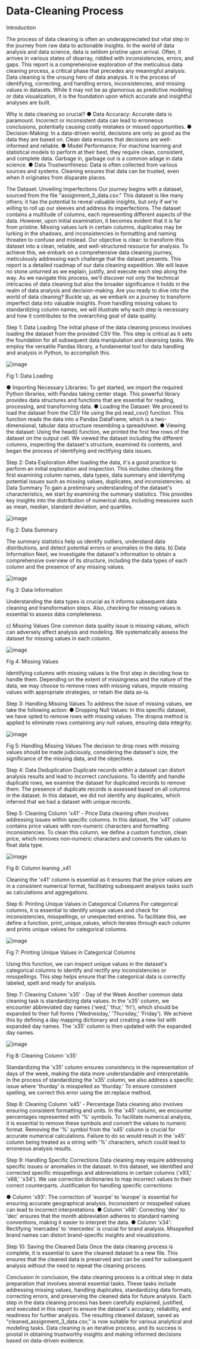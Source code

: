 # Data-Cleaning Process

Introduction

The process of data cleaning is often an underappreciated but vital step in the journey from raw data to actionable insights. In the world of data analysis and data science, data is seldom pristine upon arrival. Often, it arrives in various states of disarray, riddled with inconsistencies, errors, and gaps. This report is a comprehensive exploration of the meticulous data cleaning process, a critical phase that precedes any meaningful analysis. Data cleaning is the unsung hero of data analysis. It is the process of identifying, correcting, and handling errors, inconsistencies, and missing values in datasets. While it may not be as glamorous as predictive modeling or data visualization, it is the foundation upon which accurate and insightful analyses are built.

Why is data cleaning so crucial?
●	Data Accuracy: Accurate data is paramount. Incorrect or inconsistent data can lead to erroneous conclusions, potentially causing costly mistakes or missed opportunities.
●	Decision-Making: In a data-driven world, decisions are only as good as the data they are based on. Clean data ensures that decisions are well-informed and reliable.
●	Model Performance: For machine learning and statistical models to perform at their best, they require clean, consistent, and complete data. Garbage in, garbage out is a common adage in data science.
●	Data Trustworthiness: Data is often collected from various sources and systems. Cleaning ensures that data can be trusted, even when it originates from disparate places.

The Dataset: Unveiling Imperfections
Our journey begins with a dataset, sourced from the file "assignment_3_data.csv." This dataset is like many others; it has the potential to reveal valuable insights, but only if we're willing to roll up our sleeves and address its imperfections. The dataset contains a multitude of columns, each representing different aspects of the data. However, upon initial examination, it becomes evident that it is far from pristine. Missing values lurk in certain columns, duplicates may be lurking in the shadows, and inconsistencies in formatting and naming threaten to confuse and mislead. Our objective is clear: to transform this dataset into a clean, reliable, and well-structured resource for analysis. To achieve this, we embark on a comprehensive data cleaning journey, meticulously addressing each challenge that the dataset presents. This report is a detailed roadmap of our data cleaning expedition. We will leave no stone unturned as we explain, justify, and execute each step along the way. As we navigate this process, we'll discover not only the technical intricacies of data cleaning but also the broader significance it holds in the realm of data analysis and decision-making. Are you ready to dive into the world of data cleaning? Buckle up, as we embark on a journey to transform imperfect data into valuable insights. From handling missing values to standardizing column names, we will illustrate why each step is necessary and how it contributes to the overarching goal of data quality.

Step 1: Data Loading
The initial phase of the data cleaning process involves loading the dataset from the provided CSV file. This step is critical as it sets the foundation for all subsequent data manipulation and cleansing tasks. We employ the versatile Pandas library, a fundamental tool for data handling and analysis in Python, to accomplish this.

![image](https://github.com/sesan-81/Data-Cleaning/assets/104377031/aeb98986-e060-43c5-a5f6-67fd6876ecb5)

 
Fig 1: Data Loading

●	Importing Necessary Libraries: To get started, we import the required Python libraries, with Pandas taking center stage. This powerful library provides data structures and functions that are essential for reading, processing, and transforming data.
●	Loading the Dataset: We proceed to load the dataset from the CSV file using the pd.read_csv() function. This function reads the data into a Pandas DataFrame, which is a two-dimensional, tabular data structure resembling a spreadsheet.
●	Viewing the dataset: Using the head() function, we printed the first few rows of the dataset on the output cell. We viewed the dataset including the different columns, inspecting the dataset's structure, examined its contents, and began the process of identifying and rectifying data issues.

Step 2: Data Exploration
After loading the data, it's a good practice to perform an initial exploration and inspection. This includes checking the first examining column names, data types, data summary and identifying potential issues such as missing values, duplicates, and inconsistencies.
a)	Data Summary
To gain a preliminary understanding of the dataset's characteristics, we start by examining the summary statistics. This provides key insights into the distribution of numerical data, including measures such as mean, median, standard deviation, and quartiles.

![image](https://github.com/sesan-81/Data-Cleaning/assets/104377031/23fd2e15-2619-48c3-b74b-27c355f21abb)

 
Fig 2: Data Summary

The summary statistics help us identify outliers, understand data distributions, and detect potential errors or anomalies in the data.
b)	Data Information
Next, we investigate the dataset's information to obtain a comprehensive overview of its structure, including the data types of each column and the presence of any missing values.

![image](https://github.com/sesan-81/Data-Cleaning/assets/104377031/bd744fbd-37fe-4570-a04a-536cebf336da)

 
Fig 3: Data Information

Understanding the data types is crucial as it informs subsequent data cleaning and transformation steps. Also, checking for missing values is essential to assess data completeness.

c)	Missing Values
One common data quality issue is missing values, which can adversely affect analysis and modeling. We systematically assess the dataset for missing values in each column.

![image](https://github.com/sesan-81/Data-Cleaning/assets/104377031/7480d568-783d-405a-9230-73ff4016344e)

 
Fig 4: Missing Values

Identifying columns with missing values is the first step in deciding how to handle them. Depending on the extent of missingness and the nature of the data, we may choose to remove rows with missing values, impute missing values with appropriate strategies, or retain the data as-is.

Step 3: Handling Missing Values
To address the issue of missing values, we take the following action:
●	Dropping Null Values: In this specific dataset, we have opted to remove rows with missing values. The dropna method is applied to eliminate rows containing any null values, ensuring data integrity.

![image](https://github.com/sesan-81/Data-Cleaning/assets/104377031/e31592e5-bb07-48f3-9de5-00d940309644)

 
Fig 5: Handling Missing Values
The decision to drop rows with missing values should be made judiciously, considering the dataset's size, the significance of the missing data, and the objectives.

Step 4: Data Deduplication
Duplicate records within a dataset can distort analysis results and lead to incorrect conclusions. To identify and handle duplicate rows, we examine the dataset for duplicated records to remove them. The presence of duplicate records is assessed based on all columns in the dataset. In this dataset, we did not identify any duplicates, which inferred that we had a dataset with unique records.

Step 5: Cleaning Column 'x41' - Price
Data cleaning often involves addressing issues within specific columns. In this dataset, the 'x41' column contains price values with non-numeric characters and formatting inconsistencies. To clean this column, we define a custom function, clean price, which removes non-numeric characters and converts the values to float data type.

 ![image](https://github.com/sesan-81/Data-Cleaning/assets/104377031/455bc1ff-395d-485d-8b54-fdc020263c6a)

Fig 6: Column leaning ,x41

Cleaning the 'x41' column is essential as it ensures that the price values are in a consistent numerical format, facilitating subsequent analysis tasks such as calculations and aggregations.

Step 6: Printing Unique Values in Categorical Columns
For categorical columns, it is essential to identify unique values and check for inconsistencies, misspellings, or unexpected entries. To facilitate this, we define a function, print_unique_values, which iterates through each column and prints unique values for categorical columns. 

![image](https://github.com/sesan-81/Data-Cleaning/assets/104377031/36072242-34e1-48b6-9ff5-e31ee04364b4)


Fig 7: Printing Unique Values in Categorical Columns
 
Using this function, we can inspect unique values in the dataset's categorical columns to identify and rectify any inconsistencies or misspellings. This step helps ensure that the categorical data is correctly labeled, spelt and ready for analysis.

Step 7: Cleaning Column 'x35' - Day of the Week
Another common data cleaning task is standardizing data values. In the 'x35' column, we encounter abbreviated day names ('wed,' 'thur,' 'fri'), which should be expanded to their full forms ('Wednesday,' 'Thursday,' 'Friday'). We achieve this by defining a day mapping dictionary and creating a new list with expanded day names. The 'x35' column is then updated with the expanded day names.

![image](https://github.com/sesan-81/Data-Cleaning/assets/104377031/0cffda0d-ba04-4815-b63f-ae8e383c47e5)

Fig 8: Cleaning Column 'x35' 

Standardizing the 'x35' column ensures consistency in the representation of days of the week, making the data more understandable and interpretable. In the process of standardizing the 'x35' column, we also address a specific issue where 'thurday' is misspelled as 'thurday.' To ensure consistent spelling, we correct this error using the str.replace method.

Step 8: Cleaning Column 'x45' - Percentage
Data cleaning also involves ensuring consistent formatting and units. In the 'x45' column, we encounter percentages represented with '%' symbols. To facilitate numerical analysis, it is essential to remove these symbols and convert the values to numeric format. Removing the '%' symbol from the 'x45' column is crucial for accurate numerical calculations. Failure to do so would result in the 'x45' column being treated as a string with '%' characters, which could lead to erroneous analysis results.

Step 9: Handling Specific Corrections
Data cleaning may require addressing specific issues or anomalies in the dataset. In this dataset, we identified and corrected specific misspellings and abbreviations in certain columns ('x93,' 'x68,' 'x34'). We use correction dictionaries to map incorrect values to their correct counterparts. 
Justification for handling specific corrections:

●	Column 'x93': The correction of 'euorpe' to 'europe' is essential for ensuring accurate geographical analysis. Inconsistent or misspelled values can lead to incorrect interpretations.
●	Column 'x68': Correcting 'dev' to 'dec' ensures that the month abbreviation adheres to standard naming conventions, making it easier to interpret the data.
●	Column 'x34': Rectifying 'mercades' to 'mercedes' is crucial for brand analysis. Misspelled brand names can distort brand-specific insights and visualizations.


Step 10: Saving the Cleaned Data
Once the data cleaning process is complete, it is essential to save the cleaned dataset to a new file. This ensures that the cleaned data is preserved and can be used for subsequent analysis without the need to repeat the cleaning process.



Conclusion
In conclusion, the data cleaning process is a critical step in data preparation that involves several essential tasks. These tasks include addressing missing values, handling duplicates, standardizing data formats, correcting errors, and preserving the cleaned data for future analysis. Each step in the data cleaning process has been carefully explained, justified, and executed in this report to ensure the dataset's accuracy, reliability, and readiness for further analysis. The resulting cleaned dataset, saved as "cleaned_assignment_3_data.csv," is now suitable for various analytical and modeling tasks. Data cleaning is an iterative process, and its success is pivotal in obtaining trustworthy insights and making informed decisions based on data-driven evidence.

